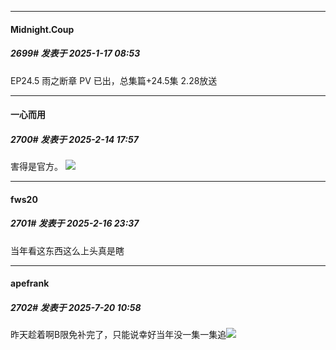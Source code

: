 ﻿
*****

####  Midnight.Coup  
##### 2699#       发表于 2025-1-17 08:53

EP24.5 雨之断章 PV 已出，总集篇+24.5集 2.28放送

*****

####  一心而用  
##### 2700#       发表于 2025-2-14 17:57

害得是官方。
<img src="https://p.sda1.dev/22/c384976a1fc0b5a3f223fa7526efcfbc/image.jpg" referrerpolicy="no-referrer">


*****

####  fws20  
##### 2701#       发表于 2025-2-16 23:37

当年看这东西这么上头真是瞎

*****

####  apefrank  
##### 2702#       发表于 2025-7-20 10:58

昨天趁着啊B限免补完了，只能说幸好当年没一集一集追<img src="https://static.stage1st.com/image/smiley/face2017/067.png" referrerpolicy="no-referrer">

